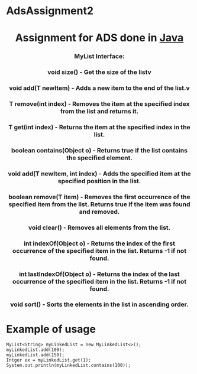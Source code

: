# AdsAssignment2
<h1 align="center">Assignment for ADS done in <a href="https://daniilshat.ru/" target="_blank">Java</a> 
<h3 align="center">MyList Interface:</h3>
<h3 align="center">void size() - Get the size of the listv</h3> 
<h3 align="center">void add(T newItem) - Adds a new item to the end of the list.v</h3> 
<h3 align="center">T remove(int index) - Removes the item at the specified index from the list and returns it.</h3> 
  <h3 align="center">T get(int index) - Returns the item at the specified index in the list.</h3> 
  <h3 align="center">boolean contains(Object o) - Returns true if the list contains the specified element.</h3> 
  <h3 align="center">void add(T newItem, int index) - Adds the specified item at the specified position in the list.</h3> 
  <h3 align="center">boolean remove(T item) - Removes the first occurrence of the specified item from the list. Returns true if the item was found and removed.</h3> 
  <h3 align="center">void clear() - Removes all elements from the list.</h3> 
  <h3 align="center">int indexOf(Object o) - Returns the index of the first occurrence of the specified item in the list. Returns -1 if not found.</h3> 
  <h3 align="center">int lastIndexOf(Object o) - Returns the index of the last occurrence of the specified item in the list. Returns -1 if not found.</h3> 
  <h3 align="center">void sort() - Sorts the elements in the list in ascending order.</h3> 
  <h3 align="center"></h3> 
  
# Example of usage
```
MyList<String> myLinkedList = new MyLinkedList<>();
myLinkedList.add(100);
myLinkedList.add(150);
Intger ex = myLinkedList.get(1);
System.out.println(myLinkedList.contains(100));
```
